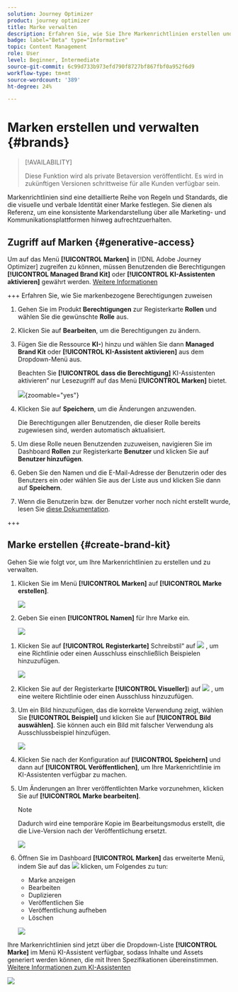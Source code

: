 ```yaml
---
solution: Journey Optimizer
product: journey optimizer
title: Marke verwalten
description: Erfahren Sie, wie Sie Ihre Markenrichtlinien erstellen und verwalten
badge: label="Beta" type="Informative"
topic: Content Management
role: User
level: Beginner, Intermediate
source-git-commit: 6c99d733b973efd790f8727bf867fbf0a952f6d9
workflow-type: tm+mt
source-wordcount: '389'
ht-degree: 24%

---
```


# Marken erstellen und verwalten {#brands}

>[!AVAILABILITY]
>
>Diese Funktion wird als private Betaversion veröffentlicht. Es wird in zukünftigen Versionen schrittweise für alle Kunden verfügbar sein.

Markenrichtlinien sind eine detaillierte Reihe von Regeln und Standards, die die visuelle und verbale Identität einer Marke festlegen. Sie dienen als Referenz, um eine konsistente Markendarstellung über alle Marketing- und Kommunikationsplattformen hinweg aufrechtzuerhalten.

<!--Upload feature currently behind feature flag--

In [!DNL Journey Optimizer], you now have the option to manually input and organize your brand details or upload brand guideline documents for automatic information extraction.-->

## Zugriff auf Marken {#generative-access}

Um auf das Menü **[!UICONTROL Marken]** in [!DNL Adobe Journey Optimizer] zugreifen zu können, müssen Benutzenden die Berechtigungen **[!UICONTROL Managed Brand Kit]** oder **[!UICONTROL KI-Assistenten aktivieren]** gewährt werden. [Weitere Informationen](../administration/permissions.md)

+++  Erfahren Sie, wie Sie markenbezogene Berechtigungen zuweisen

1. Gehen Sie im Produkt **Berechtigungen** zur Registerkarte **Rollen** und wählen Sie die gewünschte **Rolle** aus.

1. Klicken Sie auf **Bearbeiten**, um die Berechtigungen zu ändern.

1. Fügen Sie die Ressource **KI-**) hinzu und wählen Sie dann **Managed Brand Kit** oder **[!UICONTROL KI-Assistent aktivieren]** aus dem Dropdown-Menü aus.

   Beachten Sie **[!UICONTROL dass die Berechtigung]** KI-Assistenten aktivieren“ nur Lesezugriff auf das Menü **[!UICONTROL Marken]** bietet.

   ![](assets/brands-permission.png){zoomable="yes"}

1. Klicken Sie auf **Speichern**, um die Änderungen anzuwenden.

   Die Berechtigungen aller Benutzenden, die dieser Rolle bereits zugewiesen sind, werden automatisch aktualisiert.

1. Um diese Rolle neuen Benutzenden zuzuweisen, navigieren Sie im Dashboard **Rollen** zur Registerkarte **Benutzer** und klicken Sie auf **Benutzer hinzufügen**.

1. Geben Sie den Namen und die E-Mail-Adresse der Benutzerin oder des Benutzers ein oder wählen Sie aus der Liste aus und klicken Sie dann auf **Speichern**.

1. Wenn die Benutzerin bzw. der Benutzer vorher noch nicht erstellt wurde, lesen Sie [diese Dokumentation](https://experienceleague.adobe.com/de/docs/experience-platform/access-control/abac/permissions-ui/users).

+++

## Marke erstellen {#create-brand-kit}

Gehen Sie wie folgt vor, um Ihre Markenrichtlinien zu erstellen und zu verwalten.

<!--Upload feature currently behind feature flag--

To create and manage your Brand guideline, you can either enter the details yourself, or upload your brand guidelines document to have the information extracted automatically:-->

1. Klicken Sie im Menü **[!UICONTROL Marken]** auf **[!UICONTROL Marke erstellen]**.

   ![](assets/brands-1.png)

1. Geben Sie einen **[!UICONTROL Namen]** für Ihre Marke ein<!--and a **[!UICONTROL Description]** to your brand guideline-->.

   ![](assets/brands-2-temp.png)

<!--Upload feature currently behind feature flag so hidden from doc - should be available again by EOM (Feb)--

1. Drag and drop or select your file to upload your brand guidelines and extract automatically relevant brand information. Click **[!UICONTROL Create brand]**.

    The information extraction process now begins. Note that it may take several minutes to complete.

    ![](assets/brands-2.png)

1. Your Content and visual creation standards are now automatically populated. Browse through the different tabs to adapt the information as needed.

-->

1. Klicken Sie auf **[!UICONTROL Registerkarte]** Schreibstil“ auf ![](assets/do-not-localize/Smock_Add_18_N.svg) , um eine Richtlinie oder einen Ausschluss einschließlich Beispielen hinzuzufügen.

   ![](assets/brands-3.png)

1. Klicken Sie auf der Registerkarte **[!UICONTROL Visueller]**) auf ![](assets/do-not-localize/Smock_Add_18_N.svg) , um eine weitere Richtlinie oder einen Ausschluss hinzuzufügen.

1. Um ein Bild hinzuzufügen, das die korrekte Verwendung zeigt, wählen Sie **[!UICONTROL Beispiel]** und klicken Sie auf **[!UICONTROL Bild auswählen]**. Sie können auch ein Bild mit falscher Verwendung als Ausschlussbeispiel hinzufügen.

   ![](assets/brands-4.png)

1. Klicken Sie nach der Konfiguration auf **[!UICONTROL Speichern]** und dann auf **[!UICONTROL Veröffentlichen]**, um Ihre Markenrichtlinie im KI-Assistenten verfügbar zu machen.

1. Um Änderungen an Ihrer veröffentlichten Marke vorzunehmen, klicken Sie auf **[!UICONTROL Marke bearbeiten]**.

   >[!NOTE]
   >
   >Dadurch wird eine temporäre Kopie im Bearbeitungsmodus erstellt, die die Live-Version nach der Veröffentlichung ersetzt.

   ![](assets/brands-8.png)

1. Öffnen Sie im Dashboard **[!UICONTROL Marken]** das erweiterte Menü, indem Sie auf das ![](assets/do-not-localize/Smock_More_18_N.svg) klicken, um Folgendes zu tun:

   * Marke anzeigen
   * Bearbeiten
   * Duplizieren
   * Veröffentlichen Sie
   * Veröffentlichung aufheben
   * Löschen

   ![](assets/brands-6.png)

Ihre Markenrichtlinien sind jetzt über die Dropdown-Liste **[!UICONTROL Marke]** im Menü KI-Assistent verfügbar, sodass Inhalte und Assets generiert werden können, die mit Ihren Spezifikationen übereinstimmen. [Weitere Informationen zum KI-Assistenten](gs-generative.md)

![](assets/brands-7.png)
